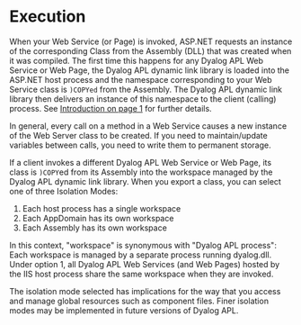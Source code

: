 # Execution

When your Web Service (or Page) is invoked, ASP.NET requests an instance of the corresponding Class from the Assembly (DLL) that was created when it was compiled. The first time this happens for any Dyalog APL Web Service or Web Page, the Dyalog APL dynamic link library  is loaded into the ASP.NET host process and the namespace corresponding to your Web Service class is `)COPYed` from the Assembly. The Dyalog APL dynamic link library then delivers an instance of this namespace to the client (calling) process. See [Introduction on page 1](../implementation-details/introduction.md) for further details.

In general, every call on a method in a Web Service causes a new instance of the Web Server class to be created. If you need to maintain/update variables between calls, you need to write them to permanent storage.

If a client invokes a different Dyalog APL Web Service or Web Page, its class is `)COPY`ed from its Assembly into the workspace managed by the Dyalog APL dynamic link library. When you export a class, you can select one of three Isolation Modes:

1. Each host process has a single workspace
2. Each AppDomain has its own workspace
3. Each Assembly has its own workspace

In this context, "workspace" is synonymous with "Dyalog APL process": Each workspace is managed by a separate process running dyalog.dll. Under option 1, all Dyalog APL Web Services (and Web Pages) hosted by the IIS host process share the same workspace when they are invoked.

The isolation mode selected has implications for the way that you access and manage global resources such as component files. Finer isolation modes may be implemented in future versions of Dyalog APL.

